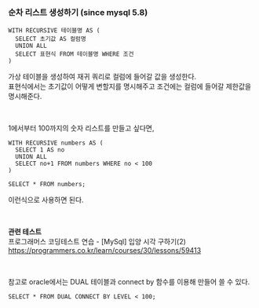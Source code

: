 
### 순차 리스트 생성하기 (since mysql 5.8)

```mysql
WITH RECURSIVE 테이블명 AS (
  SELECT 초기값 AS 컬럼명
  UNION ALL
  SELECT 표현식 FROM 테이블명 WHERE 조건
)
```
가상 테이블을 생성하여 재귀 쿼리로 컬럼에 들어갈 값을 생성한다. <br>
표현식에서는 초기값이 어떻게 변할지를 명시해주고 조건에는 컬럼에 들어갈 제한값을 명시해준다. 

<br>

1에서부터 100까지의 숫자 리스트를 만들고 싶다면, 
```mysql
WITH RECURSIVE numbers AS (
  SELECT 1 AS no
  UNION ALL
  SELECT no+1 FROM numbers WHERE no < 100
)

SELECT * FROM numbers;
```
이런식으로 사용하면 된다. 


<br>

**관련 테스트** <br>
프로그래머스 코딩테스트 연습 - [MySql] 입양 시각 구하기(2) <br>
https://programmers.co.kr/learn/courses/30/lessons/59413

<br>

참고로 oracle에서는 DUAL 테이블과 connect by 함수를 이용해 만들어 쓸 수 있다.
```oracle
SELECT * FROM DUAL CONNECT BY LEVEL < 100;
```

